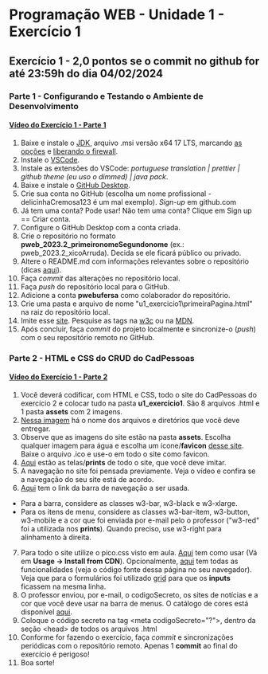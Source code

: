 # Programação WEB - Unidade 1 - Exercício 1

## Exercício 1 - 2,0 pontos se o commit no github for até 23:59h do dia 04/02/2024

### Parte 1 - Configurando e Testando o Ambiente de Desenvolvimento

#### [Vídeo do Exercício 1 - Parte 1](https://drive.google.com/open?id=17qBOXNfSIfNXKkXuqiIC_XhcKE5XMkY_)

1. Baixe e instale o [JDK](https://adoptium.net/temurin/releases/), arquivo .msi versão x64 17 LTS, marcando [as opções](https://drive.google.com/open?id=1BMqLvV0vZPz728qvQq2JVdf9McBGN9PY) e [liberando o firewall](https://drive.google.com/open?id=1BTl2hp2ZlEhAVqhpDfMOC0SY4ztLtMzs).
2. Instale o [VSCode](https://code.visualstudio.com/).
3. Instale as extensões do VSCode: _portuguese translation | prettier | github theme (eu uso o dimmed) | java pack_.
4. Baixe e instale o [GitHub Desktop](https://desktop.github.com).
5. Crie sua conta no GitHub (escolha um nome profissional - delicinhaCremosa123 é um mal exemplo). _Sign-up_ em github.com
6. Já tem uma conta? Pode usar! Não tem uma conta? Clique em Sign up == Criar conta.
7. Configure o GitHub Desktop com a conta criada.
8. Crie o repositório no formato **pweb_2023.2_primeironomeSegundonome** (ex.: pweb_2023.2_xicoArruda). Decida se ele ficará público ou privado.
9. Altere o README.md com informações relevantes sobre o repositório (dicas [aqui](https://gist.github.com/lohhans/f8da0b147550df3f96914d3797e9fb89)).
10. Faça _commit_ das alterações no repositório local.
11. Faça _push_ do repositório local para o GitHub.
12. Adicione a conta **pwebufersa** como colaborador do repositório.
13. Crie uma pasta e arquivo de nome "u1_exercicio1\primeiraPagina.html" na raiz do repositório local.
14. Imite esse [site](u1_exercicio1_pt1.jpg). Pesquise as tags na [w3c](https://www.w3schools.com/TAGS/default.ASP) ou na [MDN](https://developer.mozilla.org/pt-BR/docs/Web/HTML).
15. Após concluir, faça _commit_ do projeto localmente e sincronize-o (_push_) com o seu repositório remoto no GitHub.

### Parte 2 - HTML e CSS do CRUD do CadPessoas

#### [Vídeo do Exercício 1 - Parte 2](https://drive.google.com/open?id=1HLZuWCmoeq_b6CRcjcqzdZrxc78DHI8Q)

1. Você deverá codificar, com HTML e CSS, todo o site do CadPessoas do exercício 2 e colocar tudo na pasta **u1_exercicio1**. São 8 arquivos .html e 1 pasta **assets** com 2 imagens.
2. [Nessa imagem](u1_exercicio1_pt2_estruturaDir.jpg) há o nome dos arquivos e diretórios que você deve entregar.
3. Observe que as imagens do site estão na pasta **assets**. Escolha qualquer imagem para água e escolha um ícone/**favicon** [desse site](https://icon-icons.com). Baixe o arquivo .ico e use-o em todo o site como favicon.
4. [Aqui](telasDoSite) estão as telas/**prints** de todo o site, que você deve imitar.
5. A navegação no site foi pensada previamente. Veja o vídeo e confira se a navegação do seu site está de acordo.
6. [Aqui](https://www.w3schools.com/w3css/w3css_navigation.asp) tem o link da barra de navegação a ser usada.

- Para a barra, considere as classes w3-bar, w3-black e w3-xlarge.
- Para os itens de menu, considere as classes w3-bar-item, w3-button, w3-mobile e a cor que foi enviada por e-mail pelo o professor ("w3-red" foi a utilizada nos **prints**). Quando preciso, use w3-right para alinhamento à direita.

7. Para todo o site utilize o pico.css visto em aula. [Aqui](https://github.com/picocss/pico#usage) tem como usar (Vá em **Usage -> Install from CDN**). Opcionalmente, [aqui](https://picocss.com/examples/preview/) tem todas as funcionalidades (veja o código fonte dessa página no seu navegador). Veja que para o formulários foi utilizado [grid](https://picocss.com/docs/grid.html) para que os **inputs** ficassem na mesma linha.
8. O professor enviou, por e-mail, o codigoSecreto, os sites de notícias e a cor que você deve usar na barra de menus. O catálogo de cores está disponível [aqui](https://www.w3schools.com/w3css/w3css_colors.asp).
9. Coloque o código secreto na tag \<meta codigoSecreto="?">, dentro da seção \<head> de todos os arquivos .html
10. Conforme for fazendo o exercício, faça _commit_ e sincronizações periódicas com o repositório remoto. Apenas 1 **commit** ao final do exercício é perigoso!
11. Boa sorte!
